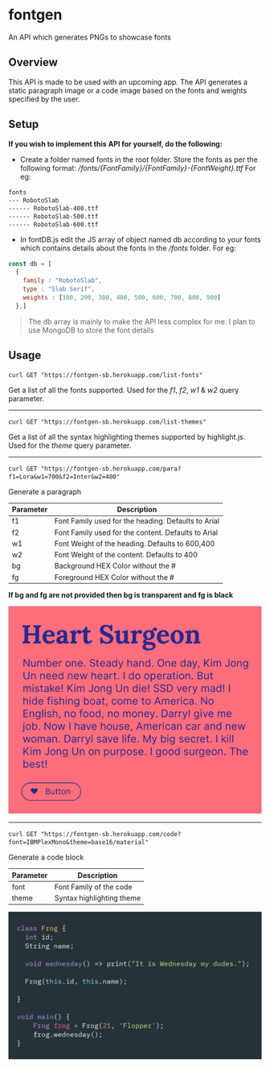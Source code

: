 # fontgen
An API which generates PNGs to showcase fonts

## Overview
This API is made to be used with an upcoming app. The API generates a static paragraph image or a code image based on the fonts and weights specified by the user.

## Setup
__If you wish to implement this API for yourself, do the following:__

* Create a folder named fonts in the root folder. Store the fonts as per the following format: _/fonts/{FontFamily}/{FontFamily}-{FontWeight}.ttf_
For eg: 
```
fonts
--- RobotoSlab
------ RobotoSlab-400.ttf
------ RobotoSlab-500.ttf
------ RobotoSlab-600.ttf
```

* In fontDB.js edit the JS array of object named db according to your fonts which contains details about the fonts in the _/fonts_ folder.
For eg: 
```js
const db = [
  {
    family : "RobotoSlab",
    type : "Slab Serif",
    weights : [100, 200, 300, 400, 500, 600, 700, 800, 900]
  },]
```
> The db array is mainly to make the API less complex for me. I plan to use MongoDB to store the font details

## Usage
```shell
curl GET "https://fontgen-sb.herokuapp.com/list-fonts"
```
Get a list of all the fonts supported. Used for the _f1_, _f2_, _w1_ & _w2_ query parameter.

---

```shell
curl GET "https://fontgen-sb.herokuapp.com/list-themes"
```
Get a list of all the syntax highlighting themes supported by highlight.js. Used for the _theme_ query parameter.

---

```shell
curl GET "https://fontgen-sb.herokuapp.com/para?f1=Lora&w1=700&f2=Inter&w2=400"
```
Generate a paragraph

| Parameter | Description                                         |
|-----------|-----------------------------------------------------|
| f1        | Font Family used for the heading. Defaults to Arial |
| f2        | Font Family used for the content. Defaults to Arial |
| w1        | Font Weight of the heading. Defaults to 600,400     |
| w2        | Font Weight of the content. Defaults to 400         |
| bg        | Background HEX Color without the #                  |
| fg        | Foreground HEX Color without the #                  |

__If bg and fg are not provided then bg is transparent and fg is black__

![paragraph](ss1.png)

---

```shell
curl GET "https://fontgen-sb.herokuapp.com/code?font=IBMPlexMono&theme=base16/material"
```
Generate a code block

| Parameter | Description               |
|-----------|---------------------------|
| font      | Font Family of the code   |
| theme     | Syntax highlighting theme |

![code](ss2.png)
